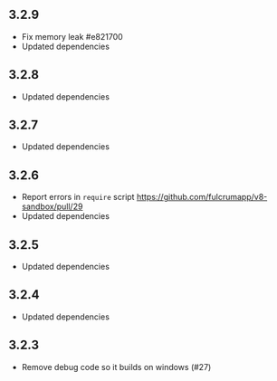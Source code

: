 ## 3.2.9

* Fix memory leak #e821700
* Updated dependencies

## 3.2.8

* Updated dependencies
## 3.2.7

* Updated dependencies

## 3.2.6

* Report errors in `require` script https://github.com/fulcrumapp/v8-sandbox/pull/29
* Updated dependencies

## 3.2.5

* Updated dependencies

## 3.2.4

* Updated dependencies

## 3.2.3

* Remove debug code so it builds on windows (#27)